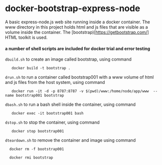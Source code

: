 # docker-bootstrap-express-node
A basic express-node.js web site running inside a docker container. The www directory in this project holds html and js files that are visible as a volume inside the container. The [bootstrap)[https://getbootstrap.com/] HTML toolkit is used.

#### a number of shell scripts are included for docker trial and error testing
   `dbuild.sh` to create an image called bootstrap, using command
      
       docker build -t bootstrap .  

   `drun.sh`  to run a container called bootstrap001 with a www volume of html and js files from the host system, using command 
      
       docker run -it -d -p 8787:8787 -v $(pwd)/www:/home/node/app/www  --name bootstrap001 bootstrap
   
   `dbash.sh` to run a bash shell inside the container, using command 
   
       docker exec -it bootstrap001 bash 
   
   `dstop.sh`  to stop the container, using command 
   
       docker stop bootstrap001 

  `dteardown.sh` to remove the container and image using command 

      docker rm -f bootstrap001
     
      docker rmi bootstrap
   


